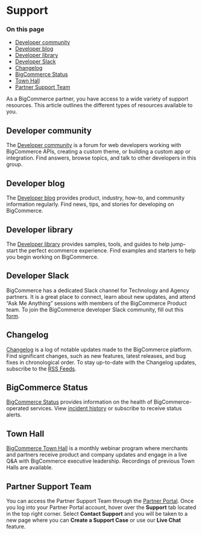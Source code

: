 # Support

<div class="otp" id="no-index">

### On this page
- [Developer community](#developer-community)
- [Developer blog](#developer-blog)
- [Developer library](#developer-library)
- [Developer Slack](#developer-slack)
- [Changelog](#changelog)
- [BigCommerce Status](#bigcommerce-status)
- [Town Hall](#town-hall)
- [Partner Support Team](#partner-support-team)
</div> 

As a BigCommerce partner, you have access to a wide variety of support resources. This article outlines the different types of resources available to you.

## Developer community

The [Developer community](https://support.bigcommerce.com/s/group/0F913000000HLjECAW/bigcommerce-developers) is a forum for web developers working with BigCommerce APIs, creating a custom theme, or building a custom app or integration. Find answers, browse topics, and talk to other developers in this group.

## Developer blog

The [Developer blog](https://medium.com/bigcommerce-developer-blog) provides product, industry, how-to, and community information regularly. Find news, tips, and stories for developing on BigCommerce. 

## Developer library

The [Developer library](https://developer.bigcommerce.com/dev-library/) provides samples, tools, and guides to help jump-start the perfect ecommerce experience. Find examples and starters to help you begin working on BigCommerce.

## Developer Slack

BigCommerce has a dedicated Slack channel for Technology and Agency partners. It is a great place to connect, learn about new updates, and attend “Ask Me Anything” sessions with members of the BigCommerce Product team. To join the BigCommerce developer Slack community, fill out this [form](https://docs.google.com/forms/d/e/1FAIpQLSeQApTpd4T9lEX7hPgUjTyoq0vb8UbiCiWseuurJjdMHGBaGQ/viewform). 

## Changelog

[Changelog](https://developer.bigcommerce.com/changelog) is a log of notable updates made to the BigCommerce platform. Find significant changes, such as new features, latest releases, and bug fixes in chronological order. To stay up-to-date with the Changelog updates, subscribe to the [RSS Feeds](https://developer.bigcommerce.com/changelog#feeds).

## BigCommerce Status

[BigCommerce Status](https://status.bigcommerce.com/) provides information on the health of BigCommerce-operated services. View [incident history](https://status.bigcommerce.com/history) or subscribe to receive status alerts.

## Town Hall

[BigCommerce Town Hall](https://support.bigcommerce.com/s/article/BigCommerce-Town-Halls) is a monthly webinar program where merchants and partners receive product and company updates and engage in a live Q&A with BigCommerce executive leadership. Recordings of previous Town Halls are available. 

## Partner Support Team

You can access the Partner Support Team through the [Partner Portal](https://partners.bigcommerce.com/English/). Once you log into your Partner Portal account, hover over the **Support** tab located in the top right corner. Select **Contact Support** and you will be taken to a new page where you can **Create a Support Case** or use our **Live Chat** feature.